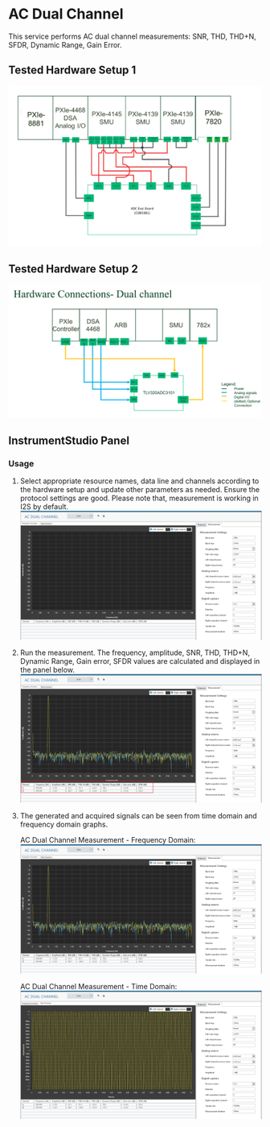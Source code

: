 # AC Dual Channel
This service performs AC dual channel measurements: SNR, THD, THD+N, SFDR, Dynamic Range, Gain Error.

## Tested Hardware Setup 1

![alt text](meas-images/hardware-setup-for-CDB5381.png)

## Tested Hardware Setup 2

![alt text](meas-images/hardware-setup-for-dual-channel-TLV320ADC3101.png)

## InstrumentStudio Panel

### Usage

1. Select appropriate resource names, data line and channels according to the hardware setup and update other parameters as needed. Ensure the protocol settings are good. Please note that, measurement is working in I2S by default.
![alt text](meas-images/ac-dual-channel-config.PNG)

2. Run the measurement. The frequency, amplitude, SNR, THD, THD+N, Dynamic Range, Gain error, SFDR values are calculated and displayed in the panel below.
![alt text](meas-images/ac-dual-channel-meas-results.PNG)

4. The generated and acquired signals can be seen from time domain and frequency domain graphs.

   AC Dual Channel Measurement - Frequency Domain:
   ![alt text](meas-images/ac-dual-channel-freq-domain.PNG)

   AC Dual Channel Measurement - Time Domain:
   ![alt text](meas-images/ac-dual-channel-time-domain.PNG)
